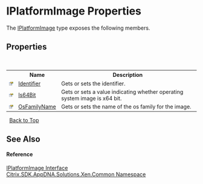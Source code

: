 # IPlatformImage Properties
 

The <a href="T_Citrix_SDK_AppDNA_Solutions_Xen_Common_IPlatformImage">IPlatformImage</a> type exposes the following members.


## Properties
&nbsp;<table><tr><th></th><th>Name</th><th>Description</th></tr><tr><td>![Public property](media/pubproperty.gif "Public property")</td><td><a href="P_Citrix_SDK_AppDNA_Solutions_Xen_Common_IPlatformImage_Identifier">Identifier</a></td><td>
Gets or sets the identifier.</td></tr><tr><td>![Public property](media/pubproperty.gif "Public property")</td><td><a href="P_Citrix_SDK_AppDNA_Solutions_Xen_Common_IPlatformImage_Is64Bit">Is64Bit</a></td><td>
Gets or sets a value indicating whether operating system image is x64 bit.</td></tr><tr><td>![Public property](media/pubproperty.gif "Public property")</td><td><a href="P_Citrix_SDK_AppDNA_Solutions_Xen_Common_IPlatformImage_OsFamilyName">OsFamilyName</a></td><td>
Gets or sets the name of the os family for the image.</td></tr></table>&nbsp;
<a href="#iplatformimage-properties">Back to Top</a>

## See Also


#### Reference
<a href="T_Citrix_SDK_AppDNA_Solutions_Xen_Common_IPlatformImage">IPlatformImage Interface</a><br /><a href="N_Citrix_SDK_AppDNA_Solutions_Xen_Common">Citrix.SDK.AppDNA.Solutions.Xen.Common Namespace</a><br />